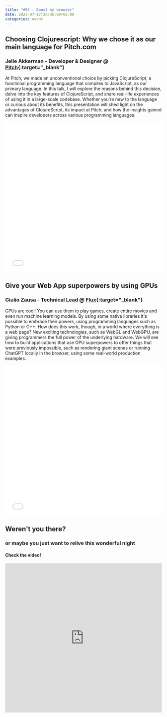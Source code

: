 ```yaml
---
title: "#55 - Boost my browser"
date: 2023-07-17T20:45:00+02:00
categories: event
---
```


## Choosing Clojurescript: Why we chose it as our main language for Pitch.com

### Jelle Akkerman - Developer & Designer @ [Pitch](//pitch.com/){:target="\_blank"}

At Pitch, we made an unconventional choice by picking ClojureScript, a functional programming language that compiles to JavaScript, as our primary language. In this talk, I will explore the reasons behind this decision, delve into the key features of ClojureScript, and share real-life experiences of using it in a large-scale codebase. Whether you're new to the language or curious about its benefits, this presentation will shed light on the advantages of ClojureScript, its impact at Pitch, and how the insights gained can inspire developers across various programming languages.

<iframe src="//pitch.com/embed/c6c9a989-b976-4d5a-aabe-e9ac3dac5339" width="100%" height="485" frameborder="0" marginwidth="0" marginheight="0" scrolling="no" allowfullscreen> </iframe>

## Give your Web App superpowers by using GPUs

### Giulio Zausa - Technical Lead @ [Flux](//www.flux.ai/){:target="\_blank"}

GPUs are cool! You can use them to play games, create entire movies and even run machine learning models. By using some native libraries it's possible to embrace their powers, using programming languages such as Python or C++. How does this work, though, in a world where everything is a web page? New exciting technologies, such as WebGL and WebGPU, are giving programmers the full power of the underlying hardware. We will see how to build applications that use GPU superpowers to offer things that were previously impossible, such as rendering giant scenes or running ChatGPT locally in the browser, using some real-world production examples.

<iframe src="//www.slideshare.net/slideshow/embed_code/key/FDsQA8NBIkXAr6" width="100%" height="485" frameborder="0" marginwidth="0" marginheight="0" scrolling="no" allowfullscreen> </iframe>

## Weren't you there?

### or maybe you just want to relive this wonderful night

<section class="fb-links">

#### Check the video!

<iframe width="100%" height="480px" src="https://www.youtube.com/embed/aJjcl5EfkVs" frameborder="0" allow="accelerometer; autoplay; clipboard-write; encrypted-media; gyroscope; picture-in-picture" allowfullscreen></iframe>

</section>
